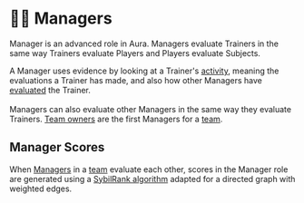 # 👩‍⚖️ Managers

Manager is an advanced role in Aura. Managers evaluate Trainers in the same way Trainers evaluate Players and Players evaluate Subjects.

A Manager uses evidence by looking at a Trainer's [activity](../evidence/activity.md), meaning the evaluations a Trainer has made, and also how other Managers have [evaluated](../evidence/evaluations.md) the Trainer.\
\
Managers can also evaluate other Managers in the same way they evaluate Trainers. [Team owners](teams.md) are the first Managers for a [team](teams.md).

## Manager Scores

When [Managers](managers.md) in a [team](teams.md) evaluate each other, scores in the Manager role are generated using a [SybilRank algorithm](https://www.usenix.org/system/files/conference/nsdi12/nsdi12-final42_2.pdf) adapted for a directed graph with weighted edges.&#x20;
